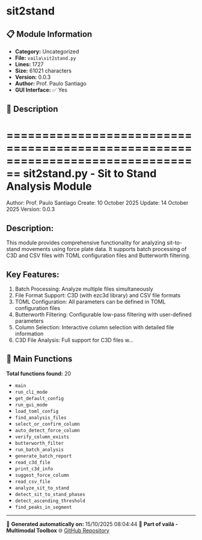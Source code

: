 # sit2stand

## 📋 Module Information

- **Category:** Uncategorized
- **File:** `vaila\sit2stand.py`
- **Lines:** 1727
- **Size:** 61021 characters
- **Version:** 0.0.3
- **Author:** Prof. Paulo Santiago
- **GUI Interface:** ✅ Yes

## 📖 Description


================================================================================
sit2stand.py - Sit to Stand Analysis Module
================================================================================
Author: Prof. Paulo Santiago
Create: 10 October 2025
Update: 14 October 2025
Version: 0.0.3

Description:
------------
This module provides comprehensive functionality for analyzing sit-to-stand movements using force plate data.
It supports batch processing of C3D and CSV files with TOML configuration files and Butterworth filtering.

Key Features:
-------------
1. Batch Processing: Analyze multiple files simultaneously
2. File Format Support: C3D (with ezc3d library) and CSV file formats
3. TOML Configuration: All parameters can be defined in TOML configuration files
4. Butterworth Filtering: Configurable low-pass filtering with user-defined parameters
5. Column Selection: Interactive column selection with detailed file information
6. C3D File Analysis: Full support for C3D files w...

## 🔧 Main Functions

**Total functions found:** 20

- `main`
- `run_cli_mode`
- `get_default_config`
- `run_gui_mode`
- `load_toml_config`
- `find_analysis_files`
- `select_or_confirm_column`
- `auto_detect_force_column`
- `verify_column_exists`
- `butterworth_filter`
- `run_batch_analysis`
- `generate_batch_report`
- `read_c3d_file`
- `print_c3d_info`
- `suggest_force_column`
- `read_csv_file`
- `analyze_sit_to_stand`
- `detect_sit_to_stand_phases`
- `detect_ascending_threshold`
- `find_peaks_in_segment`




---

📅 **Generated automatically on:** 15/10/2025 08:04:44
🔗 **Part of vailá - Multimodal Toolbox**
🌐 [GitHub Repository](https://github.com/vaila-multimodaltoolbox/vaila)
